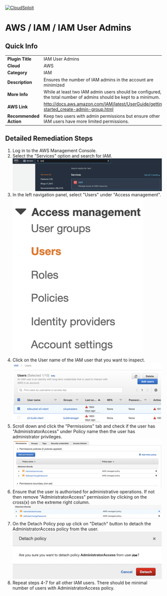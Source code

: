 [![CloudSploit](https://cloudsploit.com/img/logo-new-big-text-100.png "CloudSploit")](https://cloudsploit.com)

# AWS / IAM / IAM User Admins

## Quick Info

| | |
|-|-|
| **Plugin Title** | IAM User Admins |
| **Cloud** | AWS |
| **Category** | IAM |
| **Description** | Ensures the number of IAM admins in the account are minimized |
| **More Info** | While at least two IAM admin users should be configured, the total number of admins should be kept to a minimum. |
| **AWS Link** | http://docs.aws.amazon.com/IAM/latest/UserGuide/getting-started_create-admin-group.html |
| **Recommended Action** | Keep two users with admin permissions but ensure other IAM users have more limited permissions. |

## Detailed Remediation Steps
1. Log in to the AWS Management Console.
2. Select the "Services" option and search for IAM. </br> <img src="/resources/aws/iam/iam-user-admins/step2.png"/>
3. In the left navigation panel, select "Users" under "Access management".</br> <img src="/resources/aws/iam/iam-user-admins/step3.png"/>
4. Click on the User name of the IAM user that you want to inspect.</br> <img src="/resources/aws/iam/iam-user-admins/step4.png"/>
5. Scroll down and click the "Permissions" tab and check if the user has "AdministratorAccess" under Policy name then the user has administrator privileges.</br> <img src="/resources/aws/iam/iam-user-admins/step5.png"/>
6. Ensure that the user is authorised for administrative operations. If not then remove "AdministratorAccess" permission by clicking on the cross(x) on the extreme right column.</br> <img src="/resources/aws/iam/iam-user-admins/step6.png"/>
7. On the Detach Policy pop up click on "Detach" button to detach the AdministratorAccess policy from the user.</br> <img src="/resources/aws/iam/iam-user-admins/step7.png"/>
8. Repeat steps 4-7 for all other IAM users. There should be minimal number of users with AdministratorAccess policy.
